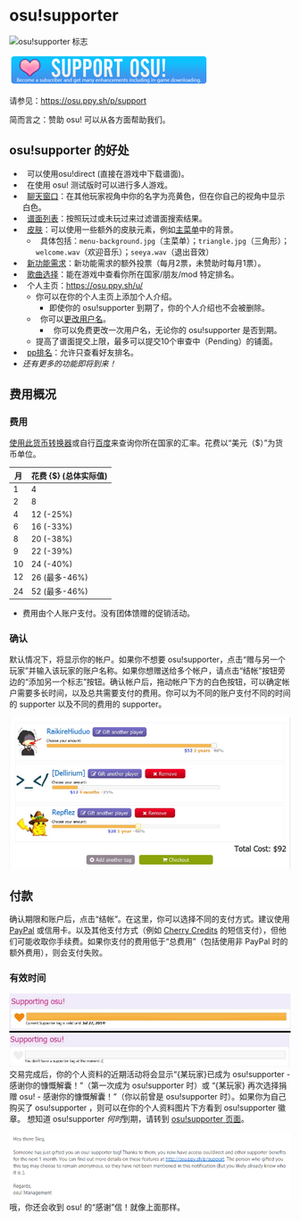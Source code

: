 # osu!supporter

![osu!supporter 标志](/wiki/shared/osu!supporter.png "osu!supporter 标志")

![主页上的 osu!supporter 链接](Osu-support.png "主页上的 osu!supporter 链接")

请参见：<https://osu.ppy.sh/p/support>

简而言之：赞助 osu! 可以从各方面帮助我们。

## osu!supporter 的好处

-   可以使用osu!direct (直接在游戏中下载谱面)。
-   在使用 osu! 测试版时可以进行多人游戏。
-   [聊天窗口](/wiki/Chat_Console)：在其他玩家视角中你的名字为亮黄色，但在你自己的视角中显示白色。
-   [谱面列表](https://osu.ppy.sh/p/beatmaplist)：按照玩过或未玩过来过滤谱面搜索结果。
-   [皮肤](/wiki/Skinning)：可以使用一些额外的皮肤元素，例如[主菜单](https://osu.ppy.sh/forum/t/96949)中的背景。
    -   具体包括：`menu-background.jpg`（主菜单）；`triangle.jpg`（三角形）；`welcome.wav`（欢迎音乐）；`seeya.wav`（退出音效）
-   [新功能需求](https://osu.ppy.sh/forum/4)：新功能需求的额外投票（每月2票，未赞助时每月1票）。
-   [歌曲选择](/wiki/Interface)：能在游戏中查看你所在国家/朋友/mod 特定排名。
-   个人主页：<https://osu.ppy.sh/u/>
    -   你可以在你的个人主页上添加个人介绍。
        -   即使你的 osu!supporter 到期了，你的个人介绍也不会被删除。
    -   你可以[更改用户名](https://osu.ppy.sh/p/profile-username/)。
        -   你可以免费更改一次用户名，无论你的 osu!supporter 是否到期。
    -   提高了谱面提交上限，最多可以提交10个审查中（Pending）的铺面。
-   [pp排名](https://osu.ppy.sh/p/pp)：允许只查看好友排名。
-   *还有更多的功能即将到来！*

## 费用概况

### 费用

[使用此货币转换器](https://www.oanda.com/currency/converter/)或自行[百度](https://www.baidu.com)来查询你所在国家的汇率。花费以“美元（$）”为货币单位。

| 月     | 花费 {$} (总体实际值)                  |
|--------|--------------------------------------|
| 1      | 4                                    |
| 2      | 8                                    |
| 4      | 12 (-25%)                            |
| 6      | 16 (-33%)                            |
| 8      | 20 (-38%)                            |
| 9      | 22 (-39%)                            |
| 10     | 24 (-40%)                            |
| 12     | 26 (最多-46%)                        |
| 24     | 52 (最多-46%)                        |

-   费用由个人账户支付。没有团体馈赠的促销活动。

### 确认

默认情况下，将显示你的帐户。如果你不想要 osu!supporter，点击“赠与另一个玩家”并输入该玩家的账户名称。如果你想赠送给多个帐户，请点击“结帐”按钮旁边的“添加另一个标志”按钮。确认帐户后，拖动帐户下方的白色按钮，可以确定帐户需要多长时间，以及总共需要支付的费用。你可以为不同的账户支付不同的时间的 supporter 以及不同的费用的 supporter。

![购买 osu!supporter 的例子](O!s_Decide.jpg "购买 osu!supporter 的例子")

付款
-------

确认期限和账户后，点击“结帐”。在这里，你可以选择不同的支付方式。建议使用 [PayPal](https://www.paypal.com) 或信用卡。以及其他支付方式（例如 [Cherry Credits](https://www.cherrycredits.com/) 的短信支付），但他们可能收取你手续费。如果你支付的费用低于“总费用”（包括使用非 PayPal 时的额外费用），则会支付失败。

### 有效时间

![supporter 用户与非 supporter 用户的对比](O!s_Duration.jpg "supporter 用户与非 supporter 用户的对比")
 交易完成后，你的个人资料的近期活动将会显示“{某玩家}已成为 osu!supporter - 感谢你的慷慨解囊！”（第一次成为 osu!supporter 时）或 “{某玩家} 再次选择捐赠 osu! - 感谢你的慷慨解囊！”（你以前曾是 osu!supporter 时）。如果你为自己购买了 osu!supporter ，则可以在你的个人资料图片下方看到 osu!supporter 徽章。 想知道 osu!supporter *何时*到期，请转到 [osu!supporter 页面](https://osu.ppy.sh/p/support)。

![成为 osu!supporter 后收到的邮件](Osu!support_mail-gifted.png "成为 osu!supporter 后收到的邮件")
 哦，你还会收到 osu! 的“感谢”信！就像上面那样。

